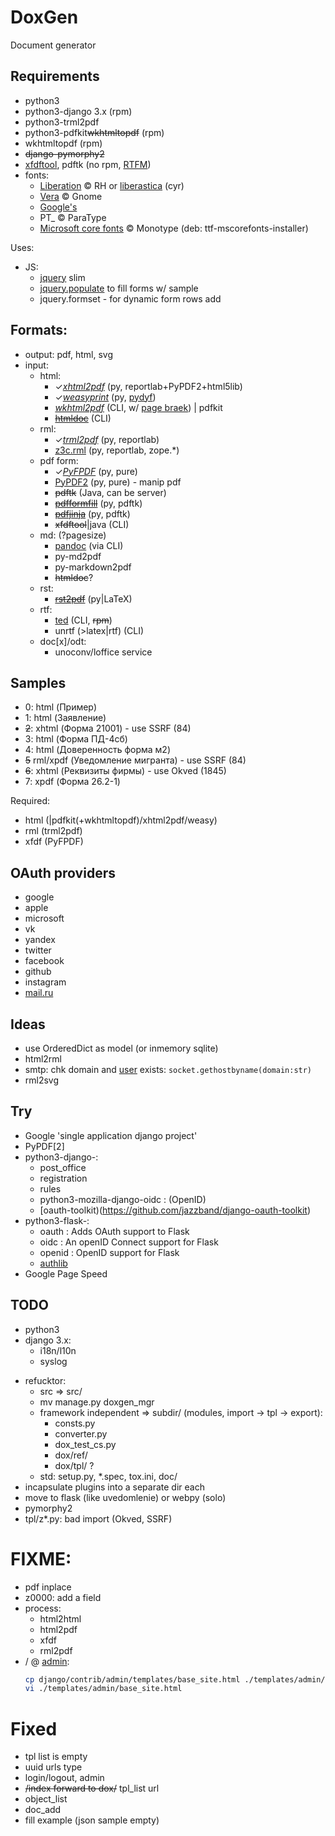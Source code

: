 # DoxGen

Document generator

## Requirements

- python3
- python3-django 3.x (rpm)
- python3-trml2pdf
- python3-pdfkit~~wkhtmltopdf~~ (rpm)
- wkhtmltopdf (rpm)
- ~~django-pymorphy2~~
- [xfdftool](http://dik123.blogspot.com/2010/06/pdf.html), pdftk (no rpm, [RTFM](http://www.myown1.com/linux/pdf_formfill.shtml))
- fonts:
  - [Liberation](https://github.com/liberationfonts/liberation-fonts) &copy; RH or [liberastica](https://code.google.com/archive/p/liberastika/) (cyr)
  - [Vera](https://download.gnome.org/sources/ttf-bitstream-vera/1.10/) &copy; Gnome
  - [Google's](https://github.com/google/fonts)
  - PT_ &copy; ParaType
  - [Microsoft core fonts](https://sourceforge.net/projects/corefonts/) &copy; Monotype (deb: ttf-mscorefonts-installer)

Uses:
- JS:
  - [jquery](https://jquery.com/download/) slim
  - [jquery.populate](https://github.com/dtuite/jquery.populate) to fill forms w/ sample
  - jquery.formset - for dynamic form rows add

## Formats:

- output: pdf, html, svg
- input:
  - html:
    - &check;[*xhtml2pdf*](https://github.com/xhtml2pdf/xhtml2pdf) (py, reportlab+PyPDF2+html5lib)
    - &check;[*weasyprint*](https://www.courtbouillon.org/weasyprint) (py, [pydyf](https://github.com/CourtBouillon/pydyf))
    - [*wkhtml2pdf*](https://github.com/wkhtmltopdf/wkhtmltopdf) (CLI, w/ [page braek](https://github.com/wkhtmltopdf/wkhtmltopdf/issues/2982)) | pdfkit
    - [~~htmldoc~~](https://github.com/michaelrsweet/htmldoc/) (CLI)
  - rml:
    - &check;[*trml2pdf*](https://github.com/tieugene/trml2pdf) (py, reportlab)
    - [z3c.rml](https://github.com/tieugene/z3c.rml) (py, reportlab, zope.*)
  - pdf form:
    - &check;[*PyFPDF*](https://github.com/reingart/pyfpdf) (py, pure)
    - [PyPDF2](https://github.com/mstamy2/PyPDF2) (py, pure) - manip pdf
    - ~~pdftk~~ (Java, can be server)
    - [~~pdfformfill~~](https://github.com/frainfreeze/pdformfill) (py, pdftk)
    - [~~pdfjinja~~](https://github.com/rammie/pdfjinja) (py, pdftk)
    - ~~xfdftool~~|java (CLI)
  - md: (?pagesize)
    - [pandoc](https://github.com/boisgera/pandoc) (via CLI)
    - py-md2pdf
    - py-markdown2pdf
    - ~~htmldoc~~?
  - rst:
     - [~~rst2pdf~~](https://github.com/ralsina/rst2pdf) (py|LaTeX)
  - rtf:
    - [ted](https://nllgg.nl/Ted/) (CLI, ~~rpm~~)
    - unrtf (>latex|rtf) (CLI)
  - doc[x]/odt:
    - unoconv/loffice service

## Samples
- 0: html (Пример)
- 1: html (Заявление)
- ~~2~~: xhtml (Форма 21001) - use SSRF (84)
- 3: html (Форма ПД-4сб)
- 4: html (Доверенность форма м2)
- ~~5~~ rml/xpdf (Уведомление мигранта) - use SSRF (84)
- ~~6~~: xhtml (Реквизиты фирмы) - use Okved (1845)
- 7: xpdf (Форма 26.2-1)

Required:
- html (|pdfkit(+wkhtmltopdf)/xhtml2pdf/weasy)
- rml (trml2pdf)
- xfdf (PyFPDF)

## OAuth providers
- google
- apple
- microsoft
- vk
- yandex
- twitter
- facebook
- github
- instagram
- [mail.ru](https://help.mail.ru/developers/oauth)

## Ideas
- use OrderedDict as model (or inmemory sqlite)
- html2rml
- smtp: chk domain and [user](https://github.com/un33k/python-emailahoy) exists:
  `socket.gethostbyname(domain:str)`
- rml2svg

## Try
- Google 'single application django project'
- PyPDF[2]
- python3-django-:
  - post_office
  - registration
  - rules
  - python3-mozilla-django-oidc : (OpenID)
  - [oauth-toolkit)(https://github.com/jazzband/django-oauth-toolkit)
- python3-flask-:
  - oauth : Adds OAuth support to Flask
  - oidc : An openID Connect support for Flask
  - openid : OpenID support for Flask
  - [authlib](https://github.com/lepture/flask-oauthlib)
- Google Page Speed

## TODO
+ python3
+ django 3.x:
  - i18n/l10n
  - syslog
- refucktor:
  - src &rArr; src/
  - mv manage.py doxgen_mgr
  - framework independent &rArr; subdir/ (modules, import &rarr; tpl &rarr; export):
    - consts.py
    - converter.py
    - dox_test_cs.py
    - dox/ref/
    - dox/tpl/ ?
  - std: setup.py, *.spec, tox.ini, doc/
- incapsulate plugins into a separate dir each
- move to flask (like uvedomlenie) or webpy (solo)
- pymorphy2
- tpl/z*.py: bad import (Okved, SSRF)

# FIXME:
- pdf inplace
- z0000: add a field
- process:
  + html2html
  - html2pdf
  - xfdf
  - rml2pdf
- / @ [admin](https://docs.djangoproject.com/en/3.1/ref/contrib/admin/#overriding-admin-templates):
  ```bash
  cp django/contrib/admin/templates/base_site.html ./templates/admin/base_site.html
  vi ./templates/admin/base_site.html
  ```

# Fixed
+ tpl list is empty
+ uuid urls type
+ login/logout, admin
+ ~~/index forward to dox/~~ tpl_list url
+ object_list
+ doc_add
+ fill example (json sample empty)
